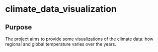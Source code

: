 # climate_data_visualization

## Purpose

The project aims to provide some visualizations of the climate data: how regional and global temperature varies over the years.
